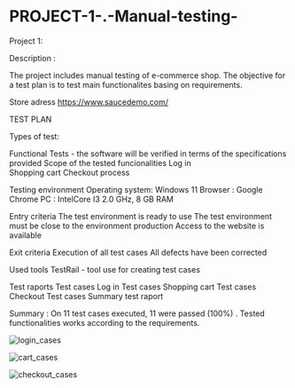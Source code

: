 # PROJECT-1-.-Manual-testing-
Project 1:

Description : 

The project includes manual testing of e-commerce shop. The objective for a test plan is to test main functionalites basing on requirements. 

Store adress https://www.saucedemo.com/

TEST PLAN 

Types of test:

  Functional Tests -  the software will be verified in terms of the specifications provided
Scope of the tested funcionalities
Log in   
Shopping cart 
Checkout process


Testing environment
Operating system: Windows 11
Browser : Google Chrome 
PC : IntelCore  I3 2.0 GHz, 8 GB RAM


Entry criteria
The test environment is ready to use
The test environment must be close to the environment production
Access to the website  is available


Exit criteria 
Execution of all test cases
All defects have been corrected


Used tools 
TestRail - tool use for creating test cases


Test raports
Test cases
Log in Test cases
Shopping cart Test cases
Checkout Test cases
Summary test raport 


Summary : 
On 11 test cases executed, 11 were passed (100%) . Tested functionalities works according to the requirements. 

![login_cases](https://github.com/user-attachments/assets/1f3712dc-44e2-417a-9de0-e2af83ff8f06)

![cart_cases](https://github.com/user-attachments/assets/19f7db00-818c-4d77-a2ea-7751fe68d1e3)

![checkout_cases](https://github.com/user-attachments/assets/3b00d1fb-cd9b-4d41-992d-0bb6effb0e23)
